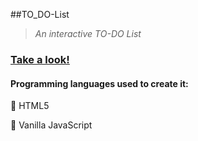 ##TO_DO-List

> *An interactive TO-DO List*  

### [Take a look!](https://asj-code.github.io/TO_DO-List/)

#### Programming languages used to create it:
:small_orange_diamond:  HTML5

:small_orange_diamond:  Vanilla JavaScript

